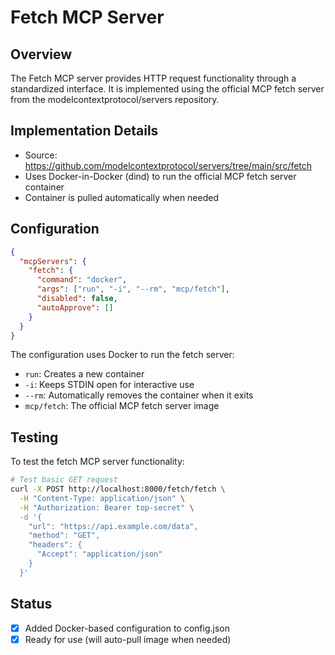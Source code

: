 # Fetch MCP Server

## Overview
The Fetch MCP server provides HTTP request functionality through a standardized interface. It is implemented using the official MCP fetch server from the modelcontextprotocol/servers repository.

## Implementation Details
- Source: https://github.com/modelcontextprotocol/servers/tree/main/src/fetch
- Uses Docker-in-Docker (dind) to run the official MCP fetch server container
- Container is pulled automatically when needed

## Configuration
```json
{
  "mcpServers": {
    "fetch": {
      "command": "docker",
      "args": ["run", "-i", "--rm", "mcp/fetch"],
      "disabled": false,
      "autoApprove": []
    }
  }
}
```

The configuration uses Docker to run the fetch server:
- `run`: Creates a new container
- `-i`: Keeps STDIN open for interactive use
- `--rm`: Automatically removes the container when it exits
- `mcp/fetch`: The official MCP fetch server image

## Testing
To test the fetch MCP server functionality:

```bash
# Test basic GET request
curl -X POST http://localhost:8000/fetch/fetch \
  -H "Content-Type: application/json" \
  -H "Authorization: Bearer top-secret" \
  -d '{
    "url": "https://api.example.com/data",
    "method": "GET",
    "headers": {
      "Accept": "application/json"
    }
  }'
```

## Status
- [x] Added Docker-based configuration to config.json
- [x] Ready for use (will auto-pull image when needed)
